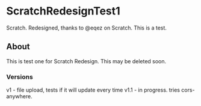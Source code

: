 # ScratchRedesignTest1
Scratch. Redesigned, thanks to @eqez on Scratch. This is a test.

## About
This is test one for Scratch Redesign. This may be deleted soon.

### Versions
v1 - file upload, tests if it will update every time
v1.1 - in progress. tries cors-anywhere.
